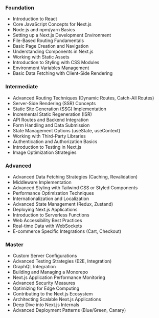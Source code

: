 ### Foundation

*   Introduction to React
*   Core JavaScript Concepts for Next.js
*   Node.js and npm/yarn Basics
*   Setting up a Next.js Development Environment
*   File-Based Routing Fundamentals
*   Basic Page Creation and Navigation
*   Understanding Components in Next.js
*   Working with Static Assets
*   Introduction to Styling with CSS Modules
*   Environment Variables Management
*   Basic Data Fetching with Client-Side Rendering

### Intermediate

*   Advanced Routing Techniques (Dynamic Routes, Catch-All Routes)
*   Server-Side Rendering (SSR) Concepts
*   Static Site Generation (SSG) Implementation
*   Incremental Static Regeneration (ISR)
*   API Routes and Backend Integration
*   Form Handling and Data Submission
*   State Management Options (useState, useContext)
*   Working with Third-Party Libraries
*   Authentication and Authorization Basics
*   Introduction to Testing in Next.js
*   Image Optimization Strategies

### Advanced

*   Advanced Data Fetching Strategies (Caching, Revalidation)
*   Middleware Implementation
*   Advanced Styling with Tailwind CSS or Styled Components
*   Performance Optimization Techniques
*   Internationalization and Localization
*   Advanced State Management (Redux, Zustand)
*   Deploying Next.js Applications
*   Introduction to Serverless Functions
*   Web Accessibility Best Practices
*   Real-time Data with WebSockets
*   E-commerce Specific Integrations (Cart, Checkout)

### Master

*   Custom Server Configurations
*   Advanced Testing Strategies (E2E, Integration)
*   GraphQL Integration
*   Building and Managing a Monorepo
*   Next.js Application Performance Monitoring
*   Advanced Security Measures
*   Optimizing for Edge Computing
*   Contributing to the Next.js Ecosystem
*   Architecting Scalable Next.js Applications
*   Deep Dive into Next.js Internals
*   Advanced Deployment Patterns (Blue/Green, Canary)

